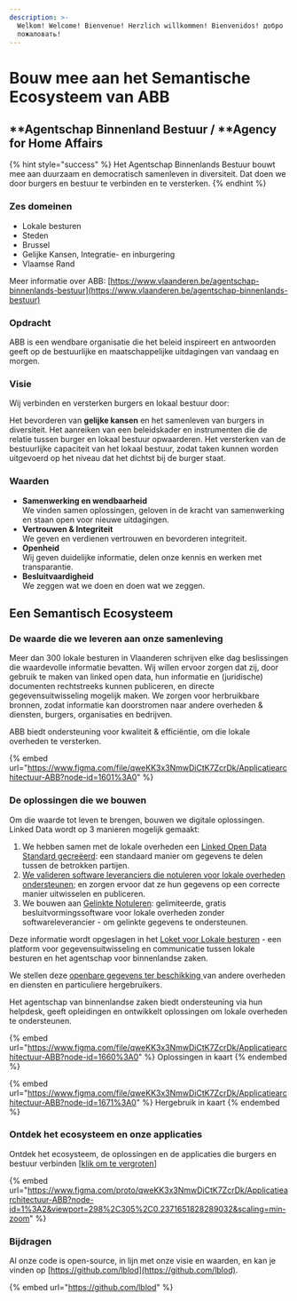 ```yaml
---
description: >-
  Welkom! Welcome! Bienvenue! Herzlich willkommen! Bienvenidos! добро
  пожаловать!
---
```


# Bouw mee aan het Semantische Ecosysteem van ABB

## **Agentschap Binnenland Bestuur / **Agency for Home Affairs

{% hint style="success" %}
Het Agentschap Binnenlands Bestuur bouwt mee aan duurzaam en democratisch samenleven in diversiteit. Dat doen we door burgers en bestuur te verbinden en te versterken.
{% endhint %}

### Zes domeinen

* Lokale besturen
* Steden
* Brussel
* Gelijke Kansen, Integratie- en inburgering
* Vlaamse Rand

Meer informatie over ABB: [https://www.vlaanderen.be/agentschap-binnenlands-bestuur](https://www.vlaanderen.be/agentschap-binnenlands-bestuur)

### Opdracht

ABB is een wendbare organisatie die het beleid inspireert en antwoorden geeft op de bestuurlijke en maatschappelijke uitdagingen van vandaag en morgen.

### Visie

Wij verbinden en versterken burgers en lokaal bestuur door:

Het bevorderen van **gelijke kansen** en het samenleven van burgers in diversiteit. Het aanreiken van een beleidskader en instrumenten die de relatie tussen burger en lokaal bestuur opwaarderen. Het versterken van de bestuurlijke capaciteit van het lokaal bestuur, zodat taken kunnen worden uitgevoerd op het niveau dat het dichtst bij de burger staat.

### Waarden

* **Samenwerking en wendbaarheid**\
  We vinden samen oplossingen, geloven in de kracht van samenwerking en staan open voor nieuwe uitdagingen.
* **Vertrouwen & Integriteit**\
  We geven en verdienen vertrouwen en bevorderen integriteit.
* **Openheid**\
  Wij geven duidelijke informatie, delen onze kennis en werken met transparantie. 
* **Besluitvaardigheid**\
  We zeggen wat we doen en doen wat we zeggen.

## Een Semantisch Ecosysteem

### De waarde die we leveren aan onze samenleving

Meer dan 300 lokale besturen in Vlaanderen schrijven elke dag beslissingen die waardevolle informatie bevatten. Wij willen ervoor zorgen dat zij, door gebruik te maken van linked open data, hun informatie en (juridische) documenten rechtstreeks kunnen publiceren, en directe gegevensuitwisseling mogelijk maken. We zorgen voor herbruikbare bronnen, zodat informatie kan doorstromen naar andere overheden & diensten, burgers, organisaties en bedrijven.

ABB biedt ondersteuning voor kwaliteit & efficiëntie, om die lokale overheden te versterken.

{% embed url="https://www.figma.com/file/qweKK3x3NmwDiCtK7ZcrDk/Applicatiearchitectuur-ABB?node-id=1601%3A0" %}

### De oplossingen die we bouwen

Om die waarde tot leven te brengen, bouwen we digitale oplossingen. Linked Data wordt op 3 manieren mogelijk gemaakt:

1. We hebben samen met de lokale overheden een [Linked Open Data Standard gecreëerd](lblod-lokale-besturen-and-linked-open-data.md): een standaard manier om gegevens te delen tussen de betrokken partijen.
2. [We valideren software leveranciers die notuleren voor lokale overheden ondersteunen](https://lokaalbestuur.vlaanderen.be/lokale-besluiten-als-gelinkte-open-data/validaties-notuleringspakketten); en zorgen ervoor dat ze hun gegevens op een correcte manier uitwisselen en publiceren.
3. We bouwen aan [Gelinkte Notuleren](producten-en-diensten/gelinkt-notuleren/): gelimiteerde, gratis besluitvormingssoftware voor lokale overheden zonder softwareleverancier - om gelinkte gegevens te ondersteunen.

Deze informatie wordt opgeslagen in het [Loket voor Lokale besturen](producten-en-diensten/loket-voor-lokale-besturen/) - een platform voor gegevensuitwisseling en communicatie tussen lokale besturen en het agentschap voor binnenlandse zaken.

We stellen deze [openbare gegevens ter beschikking ](producten-en-diensten/wikis-and-publieke-databanken-public-databases/)van andere overheden en diensten en particuliere hergebruikers.

Het agentschap van binnenlandse zaken biedt ondersteuning via hun helpdesk, geeft opleidingen en ontwikkelt oplossingen om lokale overheden te ondersteunen.

{% embed url="https://www.figma.com/file/qweKK3x3NmwDiCtK7ZcrDk/Applicatiearchitectuur-ABB?node-id=1660%3A0" %}
Oplossingen in kaart
{% endembed %}

{% embed url="https://www.figma.com/file/qweKK3x3NmwDiCtK7ZcrDk/Applicatiearchitectuur-ABB?node-id=1671%3A0" %}
Hergebruik in kaart
{% endembed %}

### Ontdek het ecosysteem en onze applicaties

Ontdek het ecosysteem, de oplossingen en de applicaties die burgers en bestuur verbinden \[[klik om te vergroten](https://www.figma.com/proto/qweKK3x3NmwDiCtK7ZcrDk/Applicatiearchitectuur-ABB?node-id=1%3A2\&viewport=298%2C305%2C0.2371651828289032\&scaling=min-zoom)]

{% embed url="https://www.figma.com/proto/qweKK3x3NmwDiCtK7ZcrDk/Applicatiearchitectuur-ABB?node-id=1%3A2&viewport=298%2C305%2C0.2371651828289032&scaling=min-zoom" %}

### Bijdragen

Al onze code is open-source, in lijn met onze visie en waarden, en kan je vinden op [https://github.com/lblod](https://github.com/lblod).

{% embed url="https://github.com/lblod" %}
